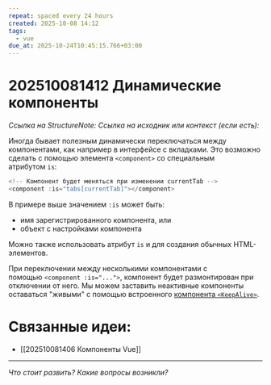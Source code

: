 ```yaml
---
repeat: spaced every 24 hours
created: 2025-10-08 14:12
tags:
  - vue
due_at: 2025-10-24T10:45:15.766+03:00
---
```

# 202510081412 Динамические компоненты

*Ссылка на StructureNote:*
*Ссылка на исходник или контекст (если есть):*

Иногда бывает полезным динамически переключаться между компонентами, как например в интерфейсе с вкладками. Это возможно сделать с помощью элемента `<component>` со специальным атрибутом `is`:

```js
<!-- Компонент будет меняться при изменении currentTab -->
<component :is="tabs[currentTab]"></component>
```

В примере выше значением `:is` может быть:

- имя зарегистрированного компонента, или
- объект с настройками компонента

Можно также использовать атрибут `is` и для создания обычных HTML-элементов.

При переключении между несколькими компонентами с помощью `<component :is="...">`, компонент будет размонтирован при отключении от него. Мы можем заставить неактивные компоненты оставаться "живыми" с помощью встроенного [компонента `<KeepAlive>`](https://ru.vuejs.org/guide/built-ins/keep-alive.html).

# Связанные идеи:

* [[202510081406 Компоненты Vue]]

---

*Что стоит развить? Какие вопросы возникли?*
